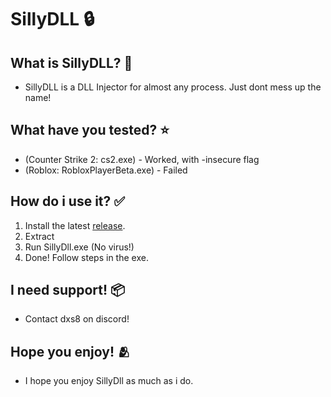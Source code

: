 # SillyDLL 🔒

## What is SillyDLL? 🌈
- SillyDLL is a DLL Injector for almost any process. Just dont mess up the name!

## What have you tested? ⭐
- (Counter Strike 2: cs2.exe) - Worked, with -insecure flag
- (Roblox: RobloxPlayerBeta.exe) - Failed

## How do i use it? ✅
1. Install the latest [release](https://github.com/nebulal0l/SillyDLL/releases).
2. Extract
3. Run SillyDll.exe (No virus!)
4. Done! Follow steps in the exe.

## I need support! 📦
- Contact dxs8 on discord!

## Hope you enjoy! 🫂
- I hope you enjoy SillyDll as much as i do.
